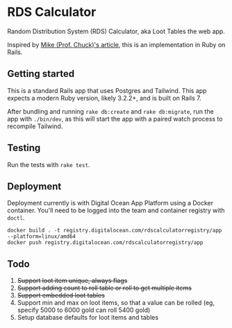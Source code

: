 # RDS Calculator

Random Distribution System (RDS) Calculator, aka Loot Tables the web app.

Inspired by [Mike (Prof. Chuck)'s article](https://www.codeproject.com/Articles/420046/Loot-Tables-Random-Maps-and-Monsters-Part-I), this is an implementation in Ruby on Rails.

## Getting started

This is a standard Rails app that uses Postgres and Tailwind.
This app expects a modern Ruby version, likely 3.2.2+, and is built on Rails 7.

After bundling and running `rake db:create` and `rake db:migrate`, run the app with `./bin/dev`, as this will start the app with a paired watch process to recompile Tailwind.

## Testing

Run the tests with `rake test`.

## Deployment

Deployment currently is with Digital Ocean App Platform using a Docker container.
You'll need to be logged into the team and container registry with `doctl`.

```
docker build . -t registry.digitalocean.com/rdscalculatorregistry/app --platform=linux/amd64
docker push registry.digitalocean.com/rdscalculatorregistry/app
```

## Todo

1. ~~Support loot item unique, always flags~~
1. ~~Support adding count to roll table or roll to get multiple items~~
1. ~~Support embedded loot tables~~
1. Support min and max on loot items, so that a value can be rolled (eg, specify 5000 to 6000 gold can roll 5400 gold)
1. Setup database defaults for loot items and tables